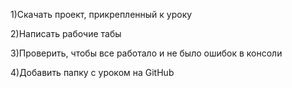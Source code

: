 1)Скачать проект, прикрепленный к уроку

2)Написать рабочие табы

3)Проверить, чтобы все работало и не было ошибок в консоли

4)Добавить папку с уроком на GitHub